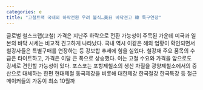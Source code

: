 ```yaml
---
categories: e
title: "고철트랙 국내외 하락전환 우려 불식…美日 바닥견고 韓 특구연장"
---
```

글로벌 철스크랩(고철) 가격은 지난주 하락으로 전환 가능성이 주목된 가운데 미국과 일본의 바닥 시세는 비교적 견고하게 나타났다. 국내 역시 이같은 해외 업황이 확인되면서 철강사들은 특별구매를 연장하는 등 강보합 추세에 힘을 실었다. 철강재 주요 품목의 수급은 타이트하고, 가격은 이달 큰 폭으로 상승했다. 이는 고철 수요와 가격을 앞으로도 강세로 견인할 가능성이 있다. 포스코는 포항제철소의 생산 차질을 광양제철소에서의 증산으로 대체하는 한편 현대제철 동국제강을 비롯해 대한제강 한국철강 한국특강 등 철근 메이커들의 가동이 최소 10월까